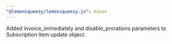 ```yaml
---
"@lemonsqueezy/lemonsqueezy.js": minor
---
```


Added invoice_immediately and disable_prorations parameters to Subscription item update object.

